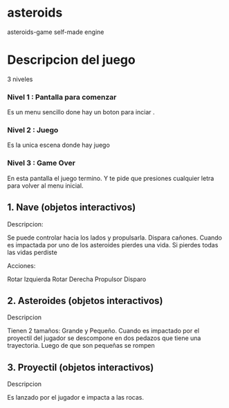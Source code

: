 # asteroids
asteroids-game self-made engine


# Descripcion del juego
3 niveles

### Nivel 1 : Pantalla para comenzar 
Es un menu sencillo done hay un boton para inciar . 

### Nivel 2 : Juego
Es la unica escena donde hay juego

### Nivel 3 : Game Over
En esta pantalla el juego termino. Y te pide que presiones cualquier letra para volver al menu inicial. 


## 1. Nave (objetos interactivos)

Descripcion:

Se puede controlar hacia los lados y propulsarla. Dispara cañones. Cuando es impactada por uno de los asteroides pierdes una vida. Si pierdes todas las vidas perdiste

Acciones:

Rotar Izquierda
Rotar Derecha
Propulsor
Disparo


## 2. Asteroides (objetos interactivos)

Descripcion

Tienen 2 tamaños: Grande y Pequeño. Cuando es impactado por el proyectil del jugador se descompone en dos pedazos que tiene una trayectoria. Luego de que son pequeñas se rompen  


## 3. Proyectil (objetos interactivos)

Descripcion

Es lanzado por el jugador e impacta a las rocas. 



